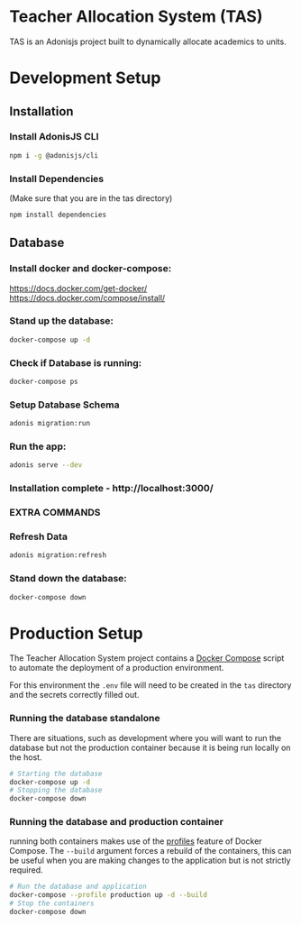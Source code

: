 # Teacher Allocation System (TAS)

TAS is an Adonisjs project built to dynamically allocate academics to units.
# Development Setup
## Installation

### Install AdonisJS CLI
```bash
npm i -g @adonisjs/cli
```

### Install Dependencies
(Make sure that you are in the tas directory)

```bash
npm install dependencies 
```

## Database

### Install docker and docker-compose:
https://docs.docker.com/get-docker/
https://docs.docker.com/compose/install/

### Stand up the database:
```bash
docker-compose up -d
```

### Check if Database is running:
```bash
docker-compose ps
```

### Setup Database Schema
```bash
adonis migration:run
```


### Run the app:
```bash
adonis serve --dev
```


### Installation complete - http://localhost:3000/



### EXTRA COMMANDS
### Refresh Data
```bash
adonis migration:refresh
```
### Stand down the database:
```bash
docker-compose down
```

# Production Setup
The Teacher Allocation System project contains a [Docker Compose](https://docs.docker.com/compose/) script to automate the deployment of a production environment.

For this environment the `.env` file will need to be created in the `tas` directory and the secrets correctly filled out.

### Running the database standalone
There are situations, such as development where you will want to run the database but not the production container because it is being run locally on the host. 
```bash
# Starting the database
docker-compose up -d
# Stopping the database
docker-compose down
```
### Running the database and production container
running both containers makes use of the [profiles](https://docs.docker.com/compose/profiles/) feature of Docker Compose. The `--build` argument forces a rebuild of the containers, this can be useful when you are making changes to the application but is not strictly required.
```bash
# Run the database and application
docker-compose --profile production up -d --build
# Stop the containers
docker-compose down 
```

